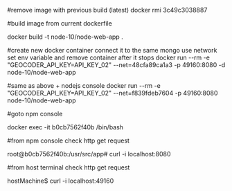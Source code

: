 #remove image with previous build (latest)
docker rmi 3c49c3038887

#build image from current dockerfile

docker build -t node-10/node-web-app .

#create new docker container connect it to the same mongo use network set env variable and remove container after it stops
docker run --rm -e "GEOCODER_API_KEY=API_KEY_02" --net=48cfa89ca1a3 -p 49160:8080 -d node-10/node-web-app

#same as above + nodejs console
docker run --rm -e "GEOCODER_API_KEY=API_KEY_02" --net=f839fdeb7604 -p 49160:8080 node-10/node-web-app

#goto npm console

docker exec -it b0cb7562f40b /bin/bash

#from npm console check http get request

root@b0cb7562f40b:/usr/src/app# curl -i localhost:8080

#from host terminal check http get request

hostMachine$ curl -i localhost:49160